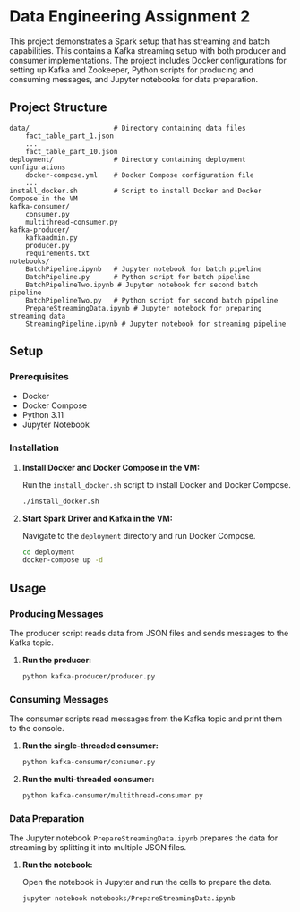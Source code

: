 # Data Engineering Assignment 2

This project demonstrates a Spark setup that has streaming and batch capabilities. This contains a Kafka streaming setup with both producer and consumer implementations. The project includes Docker configurations for setting up Kafka and Zookeeper, Python scripts for producing and consuming messages, and Jupyter notebooks for data preparation.

## Project Structure

```
data/                     # Directory containing data files
    fact_table_part_1.json
    ...
    fact_table_part_10.json
deployment/               # Directory containing deployment configurations
    docker-compose.yml    # Docker Compose configuration file
    ...
install_docker.sh         # Script to install Docker and Docker Compose in the VM
kafka-consumer/
    consumer.py
    multithread-consumer.py
kafka-producer/
    kafkaadmin.py
    producer.py
    requirements.txt
notebooks/
    BatchPipeline.ipynb   # Jupyter notebook for batch pipeline
    BatchPipeline.py      # Python script for batch pipeline
    BatchPipelineTwo.ipynb # Jupyter notebook for second batch pipeline
    BatchPipelineTwo.py   # Python script for second batch pipeline
    PrepareStreamingData.ipynb # Jupyter notebook for preparing streaming data
    StreamingPipeline.ipynb # Jupyter notebook for streaming pipeline
```

## Setup

### Prerequisites

- Docker
- Docker Compose
- Python 3.11
- Jupyter Notebook

### Installation

1. **Install Docker and Docker Compose in the VM:**

   Run the `install_docker.sh` script to install Docker and Docker Compose.

   ```sh
   ./install_docker.sh
   ```

2. **Start Spark Driver and Kafka in the VM:**

   Navigate to the `deployment` directory and run Docker Compose.

   ```sh
   cd deployment
   docker-compose up -d
   ```

## Usage

### Producing Messages

The producer script reads data from JSON files and sends messages to the Kafka topic.

1. **Run the producer:**

   ```sh
   python kafka-producer/producer.py
   ```

### Consuming Messages

The consumer scripts read messages from the Kafka topic and print them to the console.

1. **Run the single-threaded consumer:**

   ```sh
   python kafka-consumer/consumer.py
   ```

2. **Run the multi-threaded consumer:**

   ```sh
   python kafka-consumer/multithread-consumer.py
   ```

### Data Preparation

The Jupyter notebook `PrepareStreamingData.ipynb` prepares the data for streaming by splitting it into multiple JSON files.

1. **Run the notebook:**

   Open the notebook in Jupyter and run the cells to prepare the data.

   ```sh
   jupyter notebook notebooks/PrepareStreamingData.ipynb
   ```
